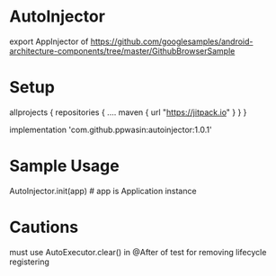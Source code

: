# AutoInjector
export AppInjector of https://github.com/googlesamples/android-architecture-components/tree/master/GithubBrowserSample


# Setup
allprojects {
    repositories {
        ....
        maven { url "https://jitpack.io" }
    }
}

implementation 'com.github.ppwasin:autoinjector:1.0.1'


# Sample Usage
AutoInjector.init(app)  # app is Application instance


# Cautions
must use AutoExecutor.clear() in @After of test for removing lifecycle registering

